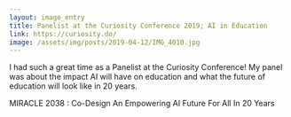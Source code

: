 ```yaml
---
layout: image_entry
title: Panelist at the Curiosity Conference 2019; AI in Education
link: https://curiosity.do/
image: /assets/img/posts/2019-04-12/IMG_4010.jpg
---
```

I had such a great time as a Panelist at the Curiosity Conference!  My panel was about the impact AI will have on education and what the future of education will look like in 20 years.

MIRACLE 2038 : Co-Design An Empowering AI Future For All In 20 Years
